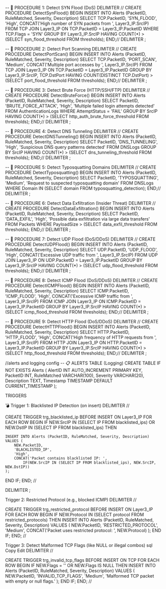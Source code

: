 -- 🔐 PROCEDURE 1: Detect SYN Flood (DoS)
DELIMITER //
CREATE PROCEDURE DetectSynFlood()
BEGIN
    INSERT INTO Alerts (PacketID, RuleMatched, Severity, Description)
    SELECT TCP.PacketID, 'SYN_FLOOD', 'High', CONCAT('High number of SYN packets from ', Layer3_IP.SrcIP)
    FROM TCP
    JOIN Layer3_IP ON TCP.PacketID = Layer3_IP.PacketID
    WHERE TCP.Flags = 'SYN'
    GROUP BY Layer3_IP.SrcIP
    HAVING COUNT(*) > (SELECT syn_flood_threshold FROM thresholds);
END;//
DELIMITER ;

-- 🔐 PROCEDURE 2: Detect Port Scanning
DELIMITER //
CREATE PROCEDURE DetectPortScan()
BEGIN
    INSERT INTO Alerts (PacketID, RuleMatched, Severity, Description)
    SELECT TCP.PacketID, 'PORT_SCAN', 'Medium', CONCAT('Multiple port accesses by ', Layer3_IP.SrcIP)
    FROM TCP
    JOIN Layer3_IP ON TCP.PacketID = Layer3_IP.PacketID
    GROUP BY Layer3_IP.SrcIP, TCP.DstPort
    HAVING COUNT(DISTINCT TCP.DstPort) > (SELECT port_flood_threshold FROM thresholds);
END;//
DELIMITER ;

-- 🔐 PROCEDURE 3: Detect Brute Force (HTTP/SSH/FTP)
DELIMITER //
CREATE PROCEDURE DetectBruteForce()
BEGIN
    INSERT INTO Alerts (PacketID, RuleMatched, Severity, Description)
    SELECT PacketID, 'BRUTE_FORCE_ATTACK', 'High', 'Multiple failed login attempts detected'
    FROM AuthenticationLogs
    WHERE AttemptStatus = 'FAIL'
    GROUP BY SrcIP
    HAVING COUNT(*) > (SELECT http_auth_brute_force_threshold FROM thresholds);
END;//
DELIMITER ;

-- 🔐 PROCEDURE 4: Detect DNS Tunneling
DELIMITER //
CREATE PROCEDURE DetectDNSTunneling()
BEGIN
    INSERT INTO Alerts (PacketID, RuleMatched, Severity, Description)
    SELECT PacketID, 'DNS_TUNNELING', 'High', 'Suspicious DNS query patterns detected'
    FROM DNSLogs
    GROUP BY SrcIP
    HAVING COUNT(*) > (SELECT dns_tunneling_threshold FROM thresholds);
END;//
DELIMITER ;

-- 🔐 PROCEDURE 5: Detect Typosquatting Domains
DELIMITER //
CREATE PROCEDURE DetectTyposquatting()
BEGIN
    INSERT INTO Alerts (PacketID, RuleMatched, Severity, Description)
    SELECT PacketID, 'TYPOSQUATTING', 'Medium', 'Request to suspected typosquatting domain'
    FROM DNSLogs
    WHERE Domain IN (SELECT domain FROM typosquatting_detection);
END;//
DELIMITER ;

-- 🔐 PROCEDURE 6: Detect Data Exfiltration (Insider Threat)
DELIMITER //
CREATE PROCEDURE DetectDataExfiltration()
BEGIN
    INSERT INTO Alerts (PacketID, RuleMatched, Severity, Description)
    SELECT PacketID, 'DATA_EXFIL', 'High', 'Possible data exfiltration via large data transfers'
    FROM Packets
    WHERE PayloadSize > (SELECT data_exfil_threshold FROM thresholds);
END;//
DELIMITER ;

-- 🔐 PROCEDURE 7: Detect UDP Flood (DoS/DDoS)
DELIMITER //
CREATE PROCEDURE DetectUDPFlood()
BEGIN
    INSERT INTO Alerts (PacketID, RuleMatched, Severity, Description)
    SELECT UDP.PacketID, 'UDP_FLOOD', 'High', CONCAT('Excessive UDP traffic from ', Layer3_IP.SrcIP)
    FROM UDP
    JOIN Layer3_IP ON UDP.PacketID = Layer3_IP.PacketID
    GROUP BY Layer3_IP.SrcIP
    HAVING COUNT(*) > (SELECT udp_flood_threshold FROM thresholds);
END;//
DELIMITER ;

-- 🔐 PROCEDURE 8: Detect ICMP Flood (DoS/DDoS)
DELIMITER //
CREATE PROCEDURE DetectICMPFlood()
BEGIN
    INSERT INTO Alerts (PacketID, RuleMatched, Severity, Description)
    SELECT ICMP.PacketID, 'ICMP_FLOOD', 'High', CONCAT('Excessive ICMP traffic from ', Layer3_IP.SrcIP)
    FROM ICMP
    JOIN Layer3_IP ON ICMP.PacketID = Layer3_IP.PacketID
    GROUP BY Layer3_IP.SrcIP
    HAVING COUNT(*) > (SELECT icmp_flood_threshold FROM thresholds);
END;//
DELIMITER ;

-- 🔐 PROCEDURE 9: Detect HTTP Flood (DoS/DDoS)
DELIMITER //
CREATE PROCEDURE DetectHTTPFlood()
BEGIN
    INSERT INTO Alerts (PacketID, RuleMatched, Severity, Description)
    SELECT HTTP.PacketID, 'HTTP_FLOOD', 'High', CONCAT('High frequency of HTTP requests from ', Layer3_IP.SrcIP)
    FROM HTTP
    JOIN Layer3_IP ON HTTP.PacketID = Layer3_IP.PacketID
    GROUP BY Layer3_IP.SrcIP
    HAVING COUNT(*) > (SELECT http_flood_threshold FROM thresholds);
END;//
DELIMITER ;


//alerts and logging config
-- 📋 ALERTS TABLE (Logging)
CREATE TABLE IF NOT EXISTS Alerts (
    AlertID INT AUTO_INCREMENT PRIMARY KEY,
    PacketID INT,
    RuleMatched VARCHAR(100),
    Severity VARCHAR(20),
    Description TEXT,
    Timestamp TIMESTAMP DEFAULT CURRENT_TIMESTAMP
);


TRIGGERS

💣 Trigger 1: Blacklisted IP Detection (on insert)
DELIMITER //

CREATE TRIGGER trg_blacklisted_ip
BEFORE INSERT ON Layer3_IP
FOR EACH ROW
BEGIN
  IF NEW.SrcIP IN (SELECT IP FROM blacklisted_ips)
     OR NEW.DstIP IN (SELECT IP FROM blacklisted_ips) THEN
     
    INSERT INTO Alerts (PacketID, RuleMatched, Severity, Description)
    VALUES (
        NEW.PacketID,
        'BLACKLISTED_IP',
        'High',
        CONCAT('Packet contains blacklisted IP: ', 
            IF(NEW.SrcIP IN (SELECT IP FROM blacklisted_ips), NEW.SrcIP, NEW.DstIP))
    );
  END IF;
END;
//

DELIMITER ;


Trigger 2: Restricted Protocol (e.g., blocked ICMP)
DELIMITER //

CREATE TRIGGER trg_restricted_protocol
BEFORE INSERT ON Layer3_IP
FOR EACH ROW
BEGIN
  IF NEW.Protocol IN (SELECT protocol FROM restricted_protocols) THEN
    INSERT INTO Alerts (PacketID, RuleMatched, Severity, Description)
    VALUES (
        NEW.PacketID,
        'RESTRICTED_PROTOCOL',
        'Medium',
        CONCAT('Packet uses restricted protocol: ', NEW.Protocol)
    );
  END IF;
END;
//


Trigger 3: Detect Malformed TCP Flags (like NULL or illegal combos)
sql
Copy
Edit
DELIMITER //

CREATE TRIGGER trg_invalid_tcp_flags
BEFORE INSERT ON TCP
FOR EACH ROW
BEGIN
  IF NEW.Flags = '' OR NEW.Flags IS NULL THEN
    INSERT INTO Alerts (PacketID, RuleMatched, Severity, Description)
    VALUES (
        NEW.PacketID,
        'INVALID_TCP_FLAGS',
        'Medium',
        'Malformed TCP packet with empty or null flags.'
    );
  END IF;
END;
//




